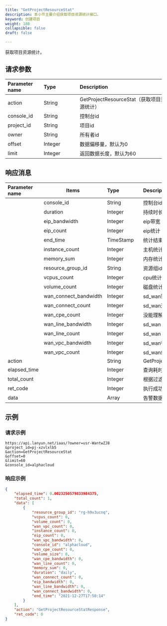 ```yaml
---
title: "GetProjectResourceStat"
description: 本小节主要介绍获取项目资源统计接口。 
keyword: 创建项目
weight: 180
collapsible: false
draft: false

---
```




获取项目资源统计。

## 请求参数

| <span style="display:inline-block;width:100px">Parameter name</span> | <span style="display:inline-block;width:100">Type</span> | <span style="display:inline-block;width:280px">Description</span> | <span style="display:inline-block;width:100px">Required</span> |
| :----------------------------------------------------------- | :------------------------------------------------------- | :----------------------------------------------------------- | :----------------------------------------------------------- |
| action                                                       | String                                                   | GetProjectResourceStat（获取项目资源统计）                   | true                                                         |
| console_id                                                   | String                                                   | 控制台id                                                     | true                                                         |
| project_id                                                   | String                                                   | 项目id                                                       | true                                                         |
| owner                                                        | String                                                   | 所有者id                                                     | true                                                         |
| offset                                                       | Integer                                                  | 数据偏移量，默认为0                                          | false                                                        |
| limit                                                        | Integer                                                  | 返回数据长度，默认为60                                       | false                                                        |

## 响应消息

| <span style="display:inline-block;width:100px">Parameter name</span> | Items                 | <span style="display:inline-block;width:100px">Type</span> | <span style="display:inline-block;width:380px">Description</span> |
| :----------------------------------------------------------- | --------------------- | :--------------------------------------------------------- | :----------------------------------------------------------- |
|                                                              | console_id            | String                                                     | 控制台id                                                     |
|                                                              | duration              | Integer                                                    | 持续时长                                                     |
|                                                              | eip_bandwidth         | Integer                                                    | eip带宽                                                      |
|                                                              | eip_count             | Integer                                                    | eip统计                                                      |
|                                                              | end_time              | TimeStamp                                                  | 统计结束时间                                                 |
|                                                              | instance_count        | Integer                                                    | 主机统计                                                     |
|                                                              | memory_sum            | Integer                                                    | 内存统计                                                     |
|                                                              | resource_group_id     | String                                                     | 资源组id                                                     |
|                                                              | vcpus_count           | Integer                                                    | cpu统计                                                      |
|                                                              | volume_count          | Integer                                                    | 磁盘统计                                                     |
|                                                              | wan_connect_bandwidth | Integer                                                    | sd_wan链接带宽                                               |
|                                                              | wan_connect_count     | Integer                                                    | sd_wan连接数统计                                             |
|                                                              | wan_cpe_count         | Integer                                                    | 没能理解的参数                                               |
|                                                              | wan_line_bandwidth    | Integer                                                    | sd_wan 在线带宽                                              |
|                                                              | wan_line_count        | Integer                                                    | sd_wan 在线数统计                                            |
|                                                              | wan_vpc_bandwidth     | Integer                                                    | sd_wan带宽                                                   |
|                                                              | wan_vpc_count         | Integer                                                    | sd_wan统计                                                   |
| action                                                       |                       | String                                                     | GetProjectResourceStatResponse                               |
| elapsed_time                                                 |                       | Integer                                                    | 查询耗时                                                     |
| total_count                                                  |                       | Integer                                                    | 根据过滤条件得到的规则总数                                   |
| ret_code                                                     |                       | Integer                                                    | 执行成功与否，0 表示成功，其他值则为错误代码                 |
| data                                                         |                       | Array                                                      | 告警数据体                                                   |

## 示例 

### 请求示例

```url
https://api.lanyun.net/iaas/?owner=usr-WantwZJ8
&project_id=pj-xzvlxlb5
&action=GetProjectResourceStat
&offset=0
&limit=60
&console_id=alphacloud
```

### 响应示例

```json
{
    "elapsed_time": 0.0023250579833984375,
    "total_count": 1,
    "data": [
        {
            "resource_group_id": "rg-h9v3ucnq",
            "vcpus_count": 0,
            "volume_count": 0,
            "wan_vpc_count": 0,
            "instance_count": 0,
            "eip_count": 0,
            "wan_vpc_bandwidth": 0,
            "console_id": "alphacloud",
            "wan_cpe_count": 0,
            "volume_size": 0,
            "wan_cpe_bandwidth": 0,
            "wan_line_count": 0,
            "memory_sum": 0,
            "duration": "daily",
            "wan_connect_count": 0,
            "eip_bandwidth": 0,
            "wan_line_bandwidth": 0,
            "wan_connect_bandwidth": 0,
            "end_time": "2021-12-27T17:50:14"
        }
    ],
    "action": "GetProjectResourceStatResponse",
    "ret_code": 0
}
```